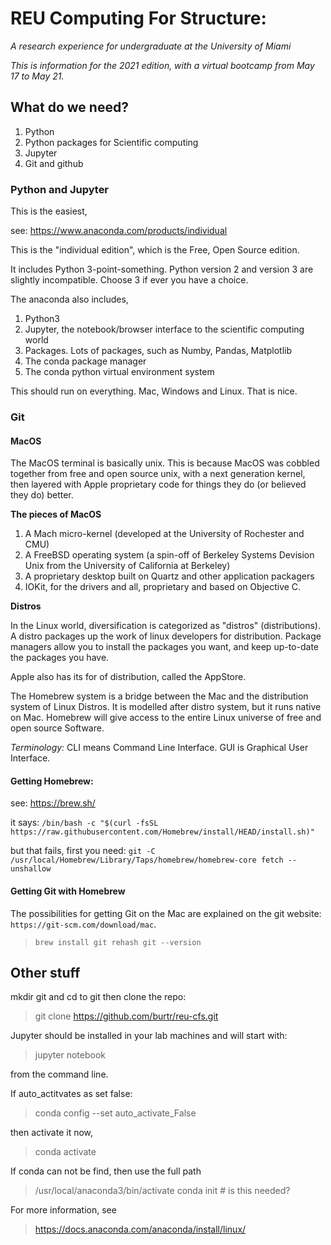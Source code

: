 

# REU Computing For Structure:
_A research experience for undergraduate at the University of Miami_

_This is information for the 2021 edition, with a virtual bootcamp from May 17 to May 21._

## What do we need?

1. Python
1. Python packages for Scientific computing
1. Jupyter
1. Git and github


### Python and Jupyter

This is the easiest, 

see: https://www.anaconda.com/products/individual

This is the "individual edition", which is the Free, Open Source edition. 

It includes Python 3-point-something. Python version 2 and version 3 are slightly
incompatible. Choose 3 if ever you have a choice.

The anaconda also includes,

1. Python3
1. Jupyter, the notebook/browser interface to the scientific computing world
1. Packages. Lots of packages, such as Numby, Pandas, Matplotlib
1. The conda package manager
1. The conda python virtual environment system

This should run on everything. Mac, Windows and Linux. That is nice.




### Git


#### MacOS

The MacOS terminal is basically unix. This is because MacOS was cobbled together
from free and open source unix, with a next generation kernel, then layered with
Apple proprietary code for things they do (or believed they do) better.

__The pieces of MacOS__

1. A Mach micro-kernel (developed at the University of Rochester and CMU)
1. A FreeBSD operating system (a spin-off of Berkeley Systems Devision Unix from 
the University of California at Berkeley)
1. A proprietary desktop built on Quartz and other application packagers
1. IOKit, for the drivers and all, proprietary and based on Objective C.


__Distros__

In the Linux world, diversification is categorized as "distros" (distributions). 
A distro packages up the work of linux developers for distribution. Package managers
allow you to install the packages you want, and keep up-to-date the packages you have.

Apple also has its for of distribution, called the AppStore.

The Homebrew system is a bridge between the Mac and the  distribution system of 
Linux Distros. It is modelled after distro system, but it runs native on Mac.
Homebrew will give access to the entire Linux universe of free and 
open source Software.

_Terminology:_ CLI means Command Line Interface. GUI is Graphical User Interface.

#### Getting Homebrew:

see: https://brew.sh/

it says:
``/bin/bash -c "$(curl -fsSL https://raw.githubusercontent.com/Homebrew/install/HEAD/install.sh)"``

but that fails, first you need:
`git -C /usr/local/Homebrew/Library/Taps/homebrew/homebrew-core fetch --unshallow`


#### Getting Git with Homebrew


The possibilities for getting Git on the Mac are explained on the git website:
`https://git-scm.com/download/mac`.

> `brew install git
> rehash
> git --version `


## Other stuff



mkdir git and cd to git
then clone the repo:

> git clone https://github.com/burtr/reu-cfs.git

Jupyter should be installed in your lab machines and will start with:

> jupyter notebook

from the command line.

If auto_actitvates as set false:

> conda config --set auto_activate_False

then activate it now,

> conda activate

If conda can not be find, then use the full path

> /usr/local/anaconda3/bin/activate
conda init # is this needed?

For more information, see

> https://docs.anaconda.com/anaconda/install/linux/


